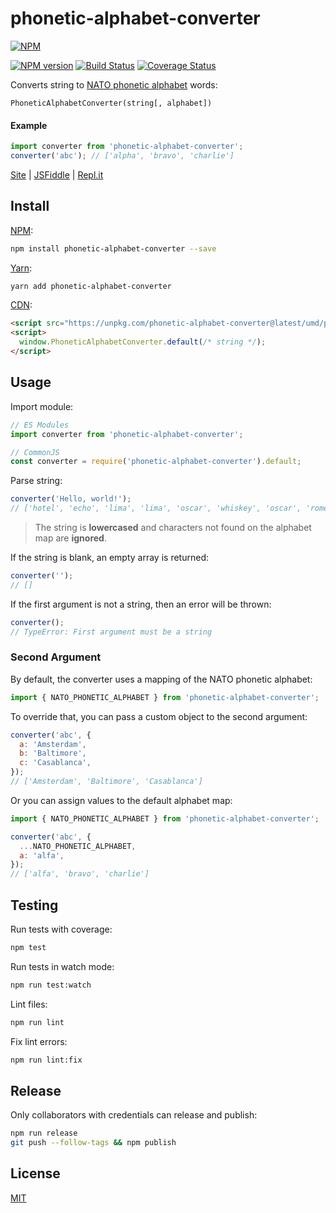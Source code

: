 # phonetic-alphabet-converter

[![NPM](https://nodei.co/npm/phonetic-alphabet-converter.png)](https://nodei.co/npm/phonetic-alphabet-converter/)

[![NPM version](https://img.shields.io/npm/v/phonetic-alphabet-converter.svg)](https://www.npmjs.com/package/phonetic-alphabet-converter)
[![Build Status](https://github.com/remarkablemark/phonetic-alphabet-converter/workflows/build/badge.svg?branch=master)](https://github.com/remarkablemark/phonetic-alphabet-converter/actions?query=workflow%3Abuild)
[![Coverage Status](https://coveralls.io/repos/github/remarkablemark/phonetic-alphabet-converter/badge.svg?branch=master)](https://coveralls.io/github/remarkablemark/phonetic-alphabet-converter?branch=master)

Converts string to [NATO phonetic alphabet](https://en.wikipedia.org/wiki/NATO_phonetic_alphabet) words:

```
PhoneticAlphabetConverter(string[, alphabet])
```

#### Example

```js
import converter from 'phonetic-alphabet-converter';
converter('abc'); // ['alpha', 'bravo', 'charlie']
```

[Site](https://b.remarkabl.org/phonetic-alphabet-converter) | [JSFiddle](https://jsfiddle.net/remarkablemark/g4r6fu7j/) | [Repl.it](https://repl.it/@remarkablemark/phonetic-alphabet-converter)

## Install

[NPM](https://www.npmjs.com/package/phonetic-alphabet-converter):

```sh
npm install phonetic-alphabet-converter --save
```

[Yarn](https://yarnpkg.com/package/phonetic-alphabet-converter):

```sh
yarn add phonetic-alphabet-converter
```

[CDN](https://unpkg.com/phonetic-alphabet-converter/):

```html
<script src="https://unpkg.com/phonetic-alphabet-converter@latest/umd/phonetic-alphabet-converter.min.js"></script>
<script>
  window.PhoneticAlphabetConverter.default(/* string */);
</script>
```

## Usage

Import module:

```js
// ES Modules
import converter from 'phonetic-alphabet-converter';

// CommonJS
const converter = require('phonetic-alphabet-converter').default;
```

Parse string:

```js
converter('Hello, world!');
// ['hotel', 'echo', 'lima', 'lima', 'oscar', 'whiskey', 'oscar', 'romeo', 'lima', 'delta']
```

> The string is **lowercased** and characters not found on the alphabet map are **ignored**.

If the string is blank, an empty array is returned:

```js
converter('');
// []
```

If the first argument is not a string, then an error will be thrown:

```js
converter();
// TypeError: First argument must be a string
```

### Second Argument

By default, the converter uses a mapping of the NATO phonetic alphabet:

```js
import { NATO_PHONETIC_ALPHABET } from 'phonetic-alphabet-converter';
```

To override that, you can pass a custom object to the second argument:

```js
converter('abc', {
  a: 'Amsterdam',
  b: 'Baltimore',
  c: 'Casablanca',
});
// ['Amsterdam', 'Baltimore', 'Casablanca']
```

Or you can assign values to the default alphabet map:

```js
import { NATO_PHONETIC_ALPHABET } from 'phonetic-alphabet-converter';

converter('abc', {
  ...NATO_PHONETIC_ALPHABET,
  a: 'alfa',
});
// ['alfa', 'bravo', 'charlie']
```

## Testing

Run tests with coverage:

```sh
npm test
```

Run tests in watch mode:

```sh
npm run test:watch
```

Lint files:

```sh
npm run lint
```

Fix lint errors:

```sh
npm run lint:fix
```

## Release

Only collaborators with credentials can release and publish:

```sh
npm run release
git push --follow-tags && npm publish
```

## License

[MIT](https://github.com/remarkablemark/phonetic-alphabet-converter/blob/master/LICENSE)
